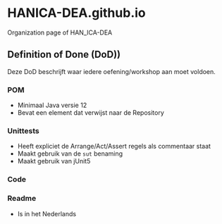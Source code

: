 # HANICA-DEA.github.io
Organization page of HAN_ICA-DEA

## Definition of Done (DoD))
Deze DoD beschrijft waar iedere oefening/workshop aan moet voldoen.

### POM
* Minimaal Java versie 12
* Bevat een <url> element dat verwijst naar de Repository

### Unittests
* Heeft expliciet de Arrange/Act/Assert regels als commentaar staat
* Maakt gebruik van de `sut` benaming
* Maakt gebruik van jUnit5

### Code


### Readme
* Is in het Nederlands
